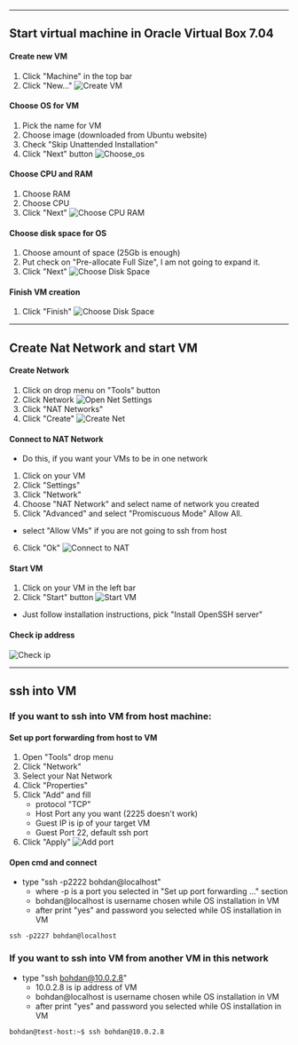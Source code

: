 ***
## Start virtual machine in Oracle Virtual Box 7.04

#### Create new VM
1) Click "Machine" in the top bar
2) Click "New..."
![Create VM](https://github.com/qqwerty222/obsidian/blob/main/VirtualBox/screenshots/create_vm.png)

#### Choose OS for VM
1) Pick the name for VM
2) Choose image (downloaded from Ubuntu website)
3) Check "Skip Unattended Installation"
4) Click "Next" button
![Choose_os](https://github.com/qqwerty222/obsidian/blob/main/VirtualBox/screenshots/choose_os.png)

#### Choose CPU and RAM 
1) Choose RAM
2) Choose CPU
3) Click "Next"
![Choose CPU RAM](https://github.com/qqwerty222/obsidian/blob/main/VirtualBox/screenshots/choose_cpu_ram.png)

#### Choose disk space for OS
1) Choose amount of space (25Gb is enough)
2) Put check on "Pre-allocate Full Size", I am not going to expand it.
3) Click "Next"
![Choose Disk Space](https://github.com/qqwerty222/obsidian/blob/main/VirtualBox/screenshots/choose_space.png)

#### Finish VM creation
1) Click "Finish"
![Choose Disk Space](https://github.com/qqwerty222/obsidian/blob/main/VirtualBox/screenshots/finish_installation.png)

***
## Create Nat Network and start VM

#### Create Network
1) Click on drop menu on "Tools" button
2) Click Network
![Open Net Settings](https://github.com/qqwerty222/obsidian/blob/main/VirtualBox/screenshots/open_networks.png)
1) Click "NAT Networks" 
2) Click "Create"
![Create Net](https://github.com/qqwerty222/obsidian/blob/main/VirtualBox/screenshots/create_net.png)

#### Connect to NAT Network
- Do this, if you want your VMs to be in one network
1) Click on your VM
2) Click "Settings"
3) Click "Network"
4) Choose "NAT Network" and select name of network you created
5) Click "Advanced" and select "Promiscuous Mode" Allow All.
- select "Allow VMs" if you are not going to ssh from host
6) Click "Ok"
![Connect to NAT](https://github.com/qqwerty222/obsidian/blob/main/VirtualBox/screenshots/connect_to_nat.png)

#### Start VM
1) Click on your VM in the left bar
2) Click "Start" button
![Start VM](https://github.com/qqwerty222/obsidian/blob/main/VirtualBox/screenshots/start_vm%20.png)
- Just follow installation instructions, pick "Install OpenSSH server"

#### Check ip address
![Check ip](https://github.com/qqwerty222/obsidian/blob/main/VirtualBox/screenshots/check_ipv4.png)

***
## ssh into VM

### If you want to ssh into VM from host machine:

#### Set up port forwarding from host to VM
1) Open "Tools" drop menu
2) Click "Network"
3) Select your Nat Network
4) Click "Properties"
5) Click "Add" and fill 
	- protocol "TCP" 
	- Host Port any you want (2225 doesn't work)
	- Guest IP is ip of your target VM
	- Guest Port 22, default ssh port
6) Click "Apply"
![Add port](https://github.com/qqwerty222/obsidian/blob/main/VirtualBox/screenshots/add_port.png)

#### Open cmd and connect
- type "ssh -p2222 bohdan@localhost" 
	- where -p is a port you selected in "Set up port forwarding ..." section
	- bohdan@localhost is username chosen while OS installation in VM
	- after print "yes" and password you selected while OS installation in VM
```
ssh -p2227 bohdan@localhost
```

### If you want to ssh into VM from another VM in this network

- type "ssh bohdan@10.0.2.8"
	- 10.0.2.8 is ip address of VM
	- bohdan@localhost is username chosen while OS installation in VM
	- after print "yes" and password you selected while OS installation in VM
```
bohdan@test-host:~$ ssh bohdan@10.0.2.8
```



